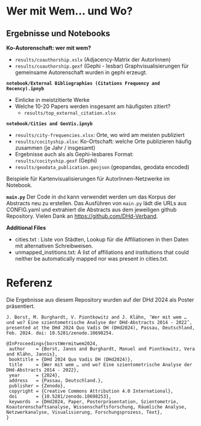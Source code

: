 
# Wer mit Wem... und Wo?

## Ergebnisse und Notebooks

**Ko-Autorenschaft: wer mit wem?**
 - `results/coauthorship.xslx` (Adjacency-Matrix der AutorInnen)
 - `results/coauthorship.gexf` (Gephi - lesbar)
Graphvisualisierungen für gemeinsame Autorenschaft wurden in gephi erzeugt.


**`notebook/External Bibliographies (Citations Frequency and Recency).ipnyb`**
- Einlicke in meistzitierte Werke
- Welche 10-20 Papers werden insgesamt am häufigsten zitiert?
    - `results/top_external_citation.xlsx`


**`notebook/Cities and GeoVis.ipnyb`**
- `results/city-frequencies.xlsx`: Orte, wo wird am meisten publiziert 
- `results/cocityship.xlsx`: Ko-Ortschaft: welche Orte publizieren häufig zusammen (je Jahr / insgesamt)
 - Ergebnisse auch als als Gephi-lesbares Format: `results/cocityship.gexf` (Gephi)
 - `results/geodata_publication.geojson` (geopandas, geodata encoded)

Beispiele für Kartenvisualisierungen für AutorInnen-Netzwerke im Notebook.


**`main.py`**
Der Code in `dhd` kann verwendet werden um das Korpus der Abstracts neu zu erstellen.
Das Ausführen von `main.py` lädt die URLs aus CONFIG.yaml und extrahiert die Abstracts aus dem jeweiligen github Repository.
Vielen Dank an https://github.com/DHd-Verband.


**Additional Files**
 - cities.txt : Liste von Städten, Lookup für die Affiliationen in then Daten mit alternativen Schreibweisen.
 - unmapped_institions.txt: A list of affiliations and institutions that could neither be automatically mapped nor was present in cities.txt.



 # Referenz
 
 Die Ergebnisse aus diesem Repository wurden auf der DHd 2024 als Poster präsentiert.
 
 `
J. Borst, M. Burghardt, V. Piontkowitz and J. Klähn, ‘Wer mit wem … und wo? Eine szientometrische Analyse der DHd-Abstracts 2014 - 2022’, presented at the DHd 2024 Quo Vadis DH (DHd2024), Passau, Deutschland, Feb. 2024. doi: 10.5281/zenodo.10698254. 
 `
 
 ```
 @InProceedings{borstWermitwem2024,
  author    = {Borst, Janos and Burghardt, Manuel and Piontkowitz, Vera and Klähn, Jannis},
  booktitle = {DHd 2024 Quo Vadis DH (DHd2024)},
  title     = {Wer mit wem … und wo? Eine szientometrische Analyse der DHd-Abstracts 2014 - 2022},
  year      = {2024},
  address   = {Passau, Deutschland.},
  publisher = {Zenodo},
  copyright = {Creative Commons Attribution 4.0 International},
  doi       = {10.5281/zenodo.10698253},
  keywords  = {DHd2024, Paper, Posterpräsentation, Szientometrie, Koautorenschaftsanalyse, Wissenschaftsforschung, Räumliche Analyse, Netzwerkanalyse, Visualisierung, Forschungsprozess, Text},
}
```
